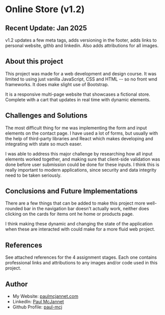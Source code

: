 # Online Store (v1.2)

## Recent Update: Jan 2025

v1.2 updates a few meta tags, adds versioning in the footer, adds links to
personal website, githb and linkedin. Also adds attributions for all images.

## About this project

This project was made for a web development and design course. It was limited to
using just vanilla JavaScript, CSS and HTML -- so no front wnd frameworks. It
does make slight use of Bootstrap.

It is a responsive multi-page website that showcases a fictional store. Complete
with a cart that updates in real time with dynamic elements.

## Challenges and Solutions

The most difficult thing for me was implementing the form and input elements on
the contact page. I have used a lot of forms, but usually with the help of
third-party libraries and React which makes developing and integrating with
state so much easer.

I was able to address this major challenge by researching how all input elements
worked together, and making sure that client-side validation was done before
user submission could be done for these inputs. I think this is really important
to modern applications, since security and data integrity need to be taken
seriously.

## Conclusions and Future Implementations

There are a few things that can be added to make this project more well-rounded
bar in the navigation bar doesn't actually work, neither does clicking on the
cards for items ont he home or products page.

I think making these dynamic and changing the state of the application when
these are interacted with could make for a more fluid web project.

## References

See attached references for the 4 assignment stages. Each one contains
professional links and attributions to any images and/or code used in this
project.

## Author

-    My Website: [paulmcjannet.com](https://www.paulmcjannet.com/)
-    LinkedIn: [Paul McJannet](https://www.linkedin.com/in/paul-mcjannet/)
-    Github Profile: [paul-mcj](https://github.com/paul-mcj/)
